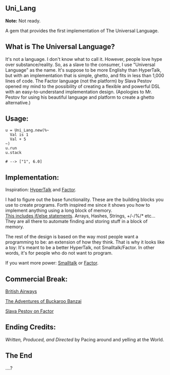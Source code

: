 
Uni\_Lang
---------

**Note:** Not ready.

A gem that provides the first implementation of The Universal Language.

What is The Universal Language?
-------------------------------

It's not a language.  I don't know what to call
it. However, people love hype over substance/reality. So, as a slave to
the consumer, I use "Universal Language" as the name.  It's suppose to be
more Englishy than HyperTalk, but with an implementation that is simple, ghetto,
and fits in less than 1,000 lines of code. The Factor language (not the platform)
by Slava Pestov opened my mind to the possibility of creating a flexible and powerful
DSL with an easy-to-understand implementation design.  (Apologies to Mr. Pestov
for using his beautiful language and platform to create a ghetto alternative.)

Usage:
-----

    u = Uni_Lang.new(%~
      Val is 1
      Val + 5
    ~)
    u.run
    u.stack
    
    # --> ["1", 6.0]
  
Implementation:
---------------

Inspiration: [HyperTalk](http://en.wikipedia.org/wiki/HyperTalk) and [Factor](http://www.factorcode.org/).

I had to figure out the base functionality. These are the building blocks
you use to create programs. Forth inspired me since it shows you how
to implement anything using a long block of memory.  
[This includes if/else statements](http://keithdevens.com/weblog/archive/2005/Jan/24/Thinking-Forth).
Arrays, Hashes, Strings, +/-/%/\* etc... They are all there to automate finding 
and storing stuff in a block of memory.

The rest of the design is based on the way most people want a programming to be:
an extension of how they think.
That is why it looks like a toy: It's meant to be a better HyperTalk, not Smalltalk/Factor.
In other words, it's for people who do not want to program.

If you want more power: 
[Smalltalk](http://www.squeak.org/) or [Factor](http://www.factorcode.org/).


Commercial Break:
-----------------

[British Airways](http://www.youtube.com/watch?v=Yxbgm9Bmkzw)

[The Adventures of Buckaroo Banzai](http://www.amazon.com/dp/B00005JKEX/?tag=miniunicom-20)

[Slava Pestov on Factor](http://www.youtube.com/watch?v=f_0QlhYlS8g)

Ending Credits:
--------------

*Written, Produced, and Directed*
by Pacing around and yelling at the World.


The End
-------

....?

